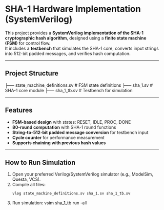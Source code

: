 # SHA-1 Hardware Implementation (SystemVerilog)

This project provides a **SystemVerilog implementation of the SHA-1 cryptographic hash algorithm**, designed using a **finite state machine (FSM)** for control flow.  
It includes a **testbench** that simulates the SHA-1 core, converts input strings into 512-bit padded messages, and verifies hash computation.

---

## Project Structure
├── state_machine_definitions.sv # FSM state definitions
├── sha_1.sv # SHA-1 core module
├── sha_1_tb.sv # Testbench for simulation


---

## Features
- **FSM-based design** with states: RESET, IDLE, PROC, DONE  
- **80-round computation** with SHA-1 round functions  
- **String-to-512-bit padded message conversion** for testbench input  
- **Cycle counter** for performance measurement  
- **Supports chaining with previous hash values**

---

## How to Run Simulation

1. Open your preferred Verilog/SystemVerilog simulator (e.g., ModelSim, Questa, VCS).  
2. Compile all files:
   ```bash
   vlog state_machine_definitions.sv sha_1.sv sha_1_tb.sv
3. Run simulation:
vsim sha_1_tb
run -all
